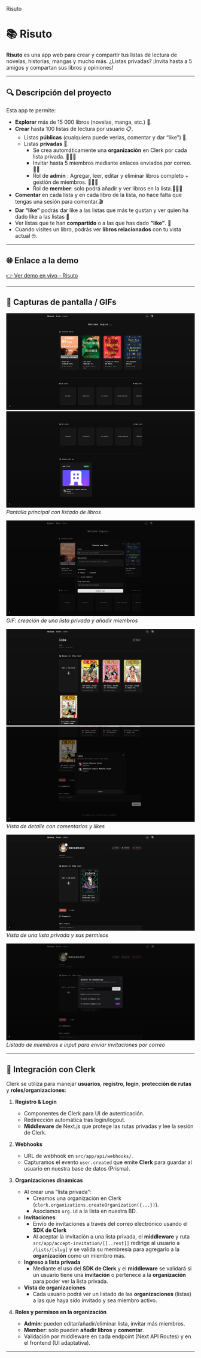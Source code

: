 Risuto

# 📚 Risuto

**Risuto** es una app web para crear y compartir tus listas de lectura de novelas, historias, mangas y mucho más.
¿Listas privadas? ¡Invita hasta a 5 amigos y compartan sus libros y opiniones! 



---

## 🔍 Descripción del proyecto

Esta app te permite:

- **Explorar** más de 15 000 libros (novelas, manga, etc.) 🤯.
- **Crear** hasta 100 listas de lectura por usuario 📋.
  - Listas **públicas** (cualquiera puede verlas, comentar y dar “like”) 📢.
  - Listas **privadas** 🔐. 
    - Se crea automáticamente una **organización** en Clerk por cada lista privada. 🦸🏿‍♂️
    - Invitar hasta 5 miembros mediante enlaces enviados por correo. 👯‍♂️
    - Rol de **admin** : Agregar, leer, editar y eliminar libros  completo + gestión de miembros. 👨🏿‍💻
    - Rol de **member**: solo podrá añadir y ver libros en la lista.🧑🏿‍🦽
- **Comentar** en cada lista y en cada libro de la lista, no hace falta que tengas una sesión para comentar.🎬
- **Dar “like”** podrás dar like a las listas que más te gustan y ver quien ha dado like a las listas 👀 
- Ver listas que te han **compartido** o a las que has dado **“like”**. 👋
- Cuando visites un libro, podrás ver **libros relacionados** con tu vista actual 🤓. 

---

## 🌐 Enlace a la demo

[👉 Ver demo en vivo - Risuto](https://risuto-iota.vercel.app/)  

---

## 📸 Capturas de pantalla / GIFs

![Pantalla de inicio](/screenshots/dashboard.jpg)
![Pantalla de inicio](/screenshots/dashboard2.jpg)
*Pantalla principal con listado de libros*


![Crear lista](./screenshots/create-list.jpg)  
*GIF: creación de una lista privada y añadir miembros*


![Detalle de lista](/screenshots/list-detail.jpg) 
![Detalle de lista](/screenshots/list-detail2.jpg)  
*Vista de detalle con comentarios y likes*


![Detalle de vista privada](/screenshots/private-list.jpg)
*Vista de una lista privada y sus permisos* 


![Listado de miembros en una lista privada](/screenshots/members-private.jpg)
*Listado de miembros e input para enviar invitaciones por correo*


---

## 🔐 Integración con Clerk

Clerk se utiliza para manejar **usuarios**, **registro**, **login**, **protección de rutas** y **roles/organizaciones**:

1. **Registro & Login**  
   - Componentes de Clerk para UI de autenticación.
   - Redirección automática tras login/logout.
   - **Middleware** de Next.js que protege las rutas privadas y lee la sesión de Clerk.

2. **Webhooks**  
   - URL de webhook en `src/app/api/webhooks/`.
   - Capturamos el evento `user.created` que emite **Clerk** para guardar al usuario en nuestra base de datos (Prisma).

3. **Organizaciones dinámicas**  
   - Al crear una “lista privada”:
     - Creamos una organización en Clerk (`clerk.organizations.createOrganization({...})`).
     - Asociamos `org.id` a la lista en nuestra BD.
   - **Invitaciones**:
     - Envío de invitaciones a través del correo electrónico usando el **SDK de Clerk**
     - Al aceptar la invitación a una lista privada, el **middleware** y ruta `src/app/accept-invitation/[[..rest]]` redirige al usuario a `/lists/[slug]` y se valida su membresía para agregarlo a la **organización** como un miembro más.
    - **Ingreso a lista privada** 
      - Mediante el uso del **SDK de Clerk** y el **middleware** se validará si un usuario tiene una **invitación** o pertenece a la **organización** para poder ver la lista privada. 
    - **Vista de organizaciones** 
      - Cada usuario podrá ver un listado de las **organizaciones** (listas) a las que haya sido invitado y sea miembro activo. 

4. **Roles y permisos en la organización**  
   - **Admin**: pueden editar/añadir/eliminar lista, invitar más miembros.
   - **Member**: solo pueden **añadir libros** y **comentar**.
   - Validación por middleware en cada endpoint (Next API Routes) y en el frontend (UI adaptativa).

---  